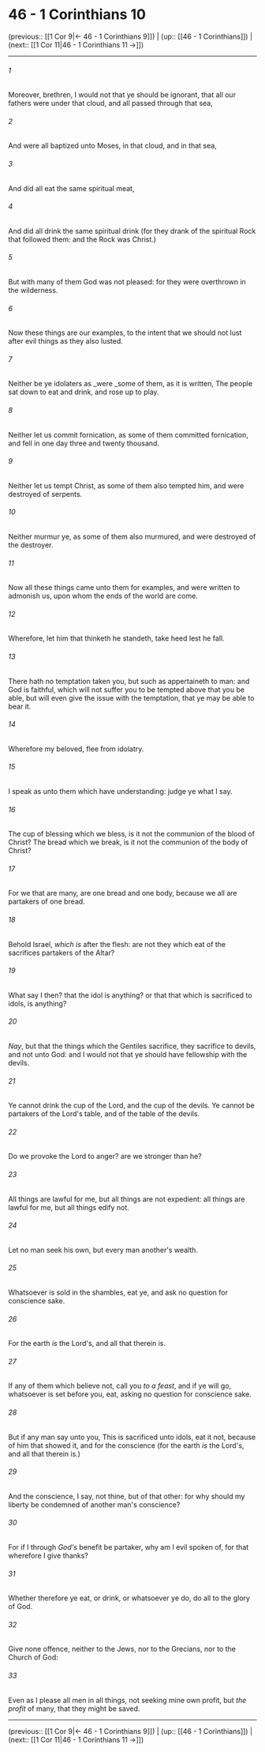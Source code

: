 # 46 - 1 Corinthians 10

(previous:: [[1 Cor 9|← 46 - 1 Corinthians 9]]) | (up:: [[46 - 1 Corinthians]]) | (next:: [[1 Cor 11|46 - 1 Corinthians 11 →]])

***


###### 1 
Moreover, brethren, I would not that ye should be ignorant, that all our fathers were under that cloud, and all passed through that sea, 

###### 2 
And were all baptized unto Moses, in that cloud, and in that sea, 

###### 3 
And did all eat the same spiritual meat, 

###### 4 
And did all drink the same spiritual drink (for they drank of the spiritual Rock that followed them: and the Rock was Christ.) 

###### 5 
But with many of them God was not pleased: for they were overthrown in the wilderness. 

###### 6 
Now these things are our examples, to the intent that we should not lust after evil things as they also lusted. 

###### 7 
Neither be ye idolaters as _were _some of them, as it is written, The people sat down to eat and drink, and rose up to play. 

###### 8 
Neither let us commit fornication, as some of them committed fornication, and fell in one day three and twenty thousand. 

###### 9 
Neither let us tempt Christ, as some of them also tempted him, and were destroyed of serpents. 

###### 10 
Neither murmur ye, as some of them also murmured, and were destroyed of the destroyer. 

###### 11 
Now all these things came unto them for examples, and were written to admonish us, upon whom the ends of the world are come. 

###### 12 
Wherefore, let him that thinketh he standeth, take heed lest he fall. 

###### 13 
There hath no temptation taken you, but such as appertaineth to man: and God is faithful, which will not suffer you to be tempted above that you be able, but will even give the issue with the temptation, that ye may be able to bear it. 

###### 14 
Wherefore my beloved, flee from idolatry. 

###### 15 
I speak as unto them which have understanding: judge ye what I say. 

###### 16 
The cup of blessing which we bless, is it not the communion of the blood of Christ? The bread which we break, is it not the communion of the body of Christ? 

###### 17 
For we that are many, are one bread and one body, because we all are partakers of one bread. 

###### 18 
Behold Israel, _which is_ after the flesh: are not they which eat of the sacrifices partakers of the Altar? 

###### 19 
What say I then? that the idol is anything? or that that which is sacrificed to idols, is anything? 

###### 20 
_Nay_, but that the things which the Gentiles sacrifice, they sacrifice to devils, and not unto God: and I would not that ye should have fellowship with the devils. 

###### 21 
Ye cannot drink the cup of the Lord, and the cup of the devils. Ye cannot be partakers of the Lord's table, and of the table of the devils. 

###### 22 
Do we provoke the Lord to anger? are we stronger than he? 

###### 23 
All things are lawful for me, but all things are not expedient: all things are lawful for me, but all things edify not. 

###### 24 
Let no man seek his own, but every man another's wealth. 

###### 25 
Whatsoever is sold in the shambles, eat ye, and ask no question for conscience sake. 

###### 26 
For the earth _is_ the Lord's, and all that therein is. 

###### 27 
If any of them which believe not, call you _to a feast_, and if ye will go, whatsoever is set before you, eat, asking no question for conscience sake. 

###### 28 
But if any man say unto you, This is sacrificed unto idols, eat it not, because of him that showed it, and for the conscience (for the earth _is_ the Lord's, and all that therein is.) 

###### 29 
And the conscience, I say, not thine, but of that other: for why should my liberty be condemned of another man's conscience? 

###### 30 
For if I through _God's_ benefit be partaker, why am I evil spoken of, for that wherefore I give thanks? 

###### 31 
Whether therefore ye eat, or drink, or whatsoever ye do, do all to the glory of God. 

###### 32 
Give none offence, neither to the Jews, nor to the Grecians, nor to the Church of God: 

###### 33 
Even as I please all men in all things, not seeking mine own profit, but _the profit_ of many, that they might be saved.

***

(previous:: [[1 Cor 9|← 46 - 1 Corinthians 9]]) | (up:: [[46 - 1 Corinthians]]) | (next:: [[1 Cor 11|46 - 1 Corinthians 11 →]])
